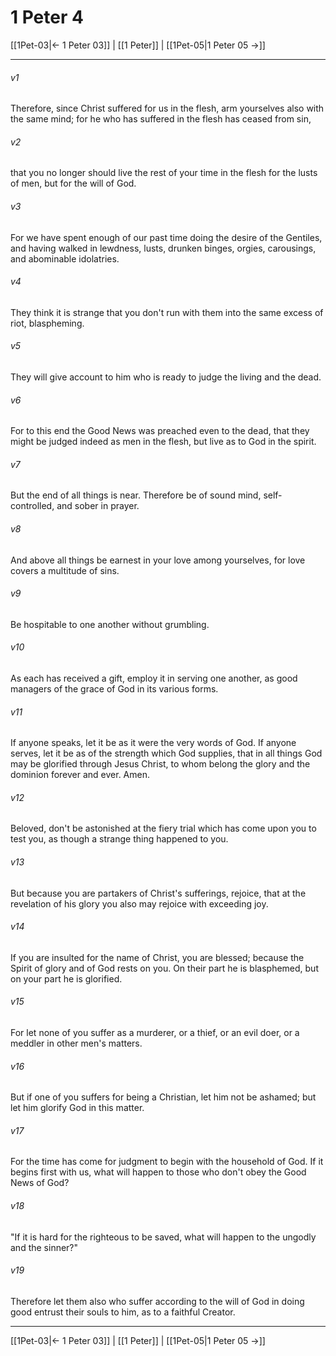 # 1 Peter 4

[[1Pet-03|← 1 Peter 03]] | [[1 Peter]] | [[1Pet-05|1 Peter 05 →]]
***



###### v1 
Therefore, since Christ suffered for us in the flesh, arm yourselves also with the same mind; for he who has suffered in the flesh has ceased from sin, 

###### v2 
that you no longer should live the rest of your time in the flesh for the lusts of men, but for the will of God. 

###### v3 
For we have spent enough of our past time doing the desire of the Gentiles, and having walked in lewdness, lusts, drunken binges, orgies, carousings, and abominable idolatries. 

###### v4 
They think it is strange that you don't run with them into the same excess of riot, blaspheming. 

###### v5 
They will give account to him who is ready to judge the living and the dead. 

###### v6 
For to this end the Good News was preached even to the dead, that they might be judged indeed as men in the flesh, but live as to God in the spirit. 

###### v7 
But the end of all things is near. Therefore be of sound mind, self-controlled, and sober in prayer. 

###### v8 
And above all things be earnest in your love among yourselves, for love covers a multitude of sins. 

###### v9 
Be hospitable to one another without grumbling. 

###### v10 
As each has received a gift, employ it in serving one another, as good managers of the grace of God in its various forms. 

###### v11 
If anyone speaks, let it be as it were the very words of God. If anyone serves, let it be as of the strength which God supplies, that in all things God may be glorified through Jesus Christ, to whom belong the glory and the dominion forever and ever. Amen. 

###### v12 
Beloved, don't be astonished at the fiery trial which has come upon you to test you, as though a strange thing happened to you. 

###### v13 
But because you are partakers of Christ's sufferings, rejoice, that at the revelation of his glory you also may rejoice with exceeding joy. 

###### v14 
If you are insulted for the name of Christ, you are blessed; because the Spirit of glory and of God rests on you. On their part he is blasphemed, but on your part he is glorified. 

###### v15 
For let none of you suffer as a murderer, or a thief, or an evil doer, or a meddler in other men's matters. 

###### v16 
But if one of you suffers for being a Christian, let him not be ashamed; but let him glorify God in this matter. 

###### v17 
For the time has come for judgment to begin with the household of God. If it begins first with us, what will happen to those who don't obey the Good News of God? 

###### v18 
"If it is hard for the righteous to be saved, what will happen to the ungodly and the sinner?" 

###### v19 
Therefore let them also who suffer according to the will of God in doing good entrust their souls to him, as to a faithful Creator.

***
[[1Pet-03|← 1 Peter 03]] | [[1 Peter]] | [[1Pet-05|1 Peter 05 →]]

